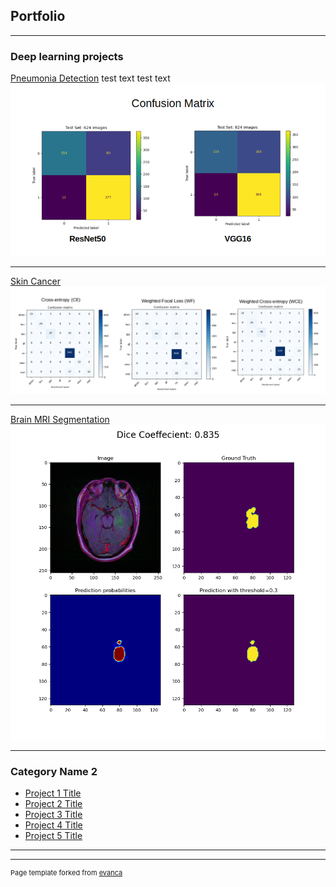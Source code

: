 ## Portfolio

---

### Deep learning projects 

[Pneumonia Detection](https://github.com/Nishita-Kapoor/pneumonia_detection_xrays)
test text test text
<img src="images/confusion_matrices.png?raw=true"/>

---
[Skin Cancer](https://github.com/Nishita-Kapoor/skin_cancer)
<img src="images/Confusion_matrices.png?raw=true"/>

---
[Brain MRI Segmentation](https://github.com/Nishita-Kapoor/brain_mri_segmentation)
<img src="images/prediction.png?raw=true"/>

---

### Category Name 2

- [Project 1 Title](http://example.com/)
- [Project 2 Title](http://example.com/)
- [Project 3 Title](http://example.com/)
- [Project 4 Title](http://example.com/)
- [Project 5 Title](http://example.com/)

---




---
<p style="font-size:11px">Page template forked from <a href="https://github.com/evanca/quick-portfolio">evanca</a></p>
<!-- Remove above link if you don't want to attibute -->
